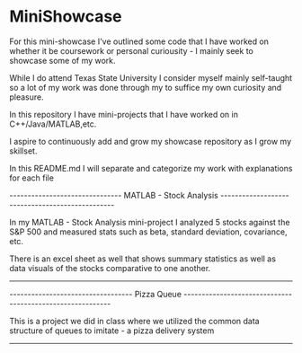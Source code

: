 # MiniShowcase
For this mini-showcase I've outlined some code that I have worked on whether it be coursework or personal curiousity - 
I mainly seek to showcase some of my work.

While I do attend Texas State University I consider myself mainly self-taught so a lot of my work was done through my to suffice my own curiosity and pleasure.

In this repository I have mini-projects that I have worked on in C++/Java/MATLAB,etc.

I aspire to continuously add and grow my showcase repository as I grow my skillset.

In this README.md I will separate and categorize my work with explanations for each file

------------------------------- MATLAB - Stock Analysis ------------------------------------------------

In my MATLAB - Stock Analysis mini-project I analyzed 5 stocks against the S&P 500 and measured stats such as beta, standard deviation, covariance, etc.

There is an excel sheet as well that shows summary statistics as well as data visuals of the stocks comparative to one another.

---------------------------------------------------------------------------------------------------------

---------------------------------- Pizza Queue ----------------------------------------------------------

This is a project we did in class where we utilized the common data structure of queues to imitate -
a pizza delivery system

----------------------------------------------------------------------------------------------------------
